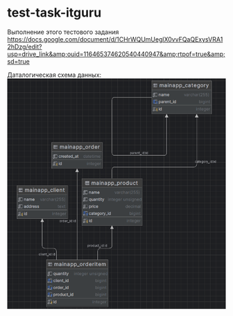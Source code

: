 # test-task-itguru
Выполнение этого тестового задания https://docs.google.com/document/d/1CHrWQUmUeglX0vvFQaQExysVRA12hDzg/edit?usp=drive_link&amp;ouid=116465374620540440947&amp;rtpof=true&amp;sd=true

Даталогическая схема данных:
![](https://github.com/rublock/test-task-itguru/raw/main/static/img/erd.png)